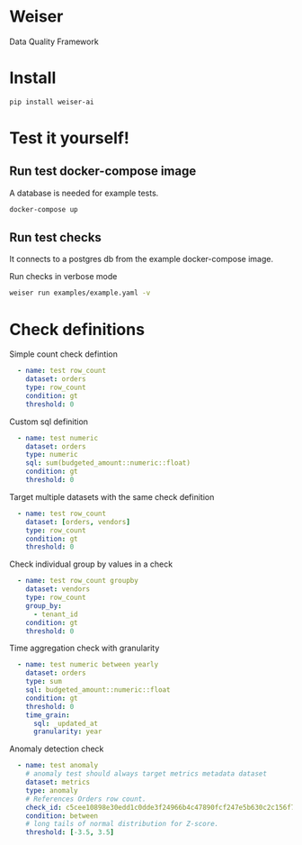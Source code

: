 # Weiser

Data Quality Framework

# Install

```sh
pip install weiser-ai
```

# Test it yourself!

## Run test docker-compose image 

A database is needed for example tests.
```bash
docker-compose up
```

## Run test checks

It connects to a postgres db from the example docker-compose image.


Run checks in verbose mode
```sh
weiser run examples/example.yaml -v
```


# Check definitions

Simple count check defintion

```yaml
  - name: test row_count
    dataset: orders
    type: row_count
    condition: gt
    threshold: 0
```


Custom sql definition

```yaml
  - name: test numeric
    dataset: orders
    type: numeric
    sql: sum(budgeted_amount::numeric::float)
    condition: gt
    threshold: 0
```

Target multiple datasets with the same check definition

```yaml
  - name: test row_count
    dataset: [orders, vendors]
    type: row_count
    condition: gt
    threshold: 0
```

Check individual group by values in a check

```yaml
  - name: test row_count groupby
    dataset: vendors
    type: row_count
    group_by:
      - tenant_id
    condition: gt
    threshold: 0
```

Time aggregation check with granularity

```yaml
  - name: test numeric between yearly
    dataset: orders
    type: sum
    sql: budgeted_amount::numeric::float
    condition: gt
    threshold: 0
    time_grain:
      sql: _updated_at
      granularity: year
```

Anomaly detection check

```yaml
  - name: test anomaly
    # anomaly test should always target metrics metadata dataset
    dataset: metrics
    type: anomaly
    # References Orders row count.
    check_id: c5cee10898e30edd1c0dde3f24966b4c47890fcf247e5b630c2c156f7ac7ba22
    condition: between
    # long tails of normal distribution for Z-score.
    threshold: [-3.5, 3.5]
```
